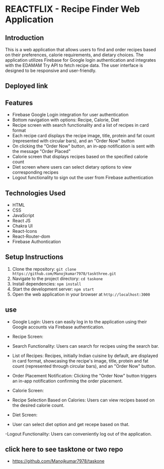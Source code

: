 # REACTFLIX - Recipe Finder Web Application


## Introduction
This is a web application that allows users to find and order recipes based on their preferences, calorie requirements, and dietary choices. The application utilizes Firebase for Google login authentication and integrates with the EDAMAM Try API to fetch recipe data. The user interface is designed to be responsive and user-friendly.



## Deployed link



## Features
- Firebase Google Login integration for user authentication
- Bottom navigation with options: Recipe, Calorie, Diet
- Recipe screen with search functionality and a list of recipes in card format
- Each recipe card displays the recipe image, title, protein and fat count (represented with circular bars), and an "Order Now" button
- On clicking the "Order Now" button, an in-app notification is sent with the message "Order Placed"
- Calorie screen that displays recipes based on the specified calorie count
- Diet screen where users can select dietary options to view corresponding recipes
- Logout functionality to sign out the user from Firebase authentication



## Technologies Used
- HTML
- CSS
- JavaScript
- React JS
- Chakra UI
- React-Icons
- React-Router-dom
- Firebase Authontication


## Setup Instructions

1. Clone the repository: `git clone https://github.com/Manojkumar7978/taskthree.git`
2. Navigate to the project directory: `cd taskone`
3. Install dependencies: `npm install`
5. Start the development server: `npm start`
6. Open the web application in your browser at `http://localhost:3000`



## use

- Google Login: Users can easily log in to the application using their Google accounts via Firebase authentication.


- Recipe Screen:

- Search Functionality: Users can search for recipes using the search bar.
- List of Recipes: Recipes, initially Indian cuisine by default, are displayed in card format, showcasing the recipe's image, title, protein and fat count (represented through circular bars), and an "Order Now" button.
- Order Placement Notification: Clicking the "Order Now" button triggers an in-app notification confirming the order placement.

- Calorie Screen:

- Recipe Selection Based on Calories: Users can view recipes based on the desired calorie count.

- Diet Screen:
- User can select diet option and get recepe based on that.

-Logout Functionality: Users can conveniently log out of the application.


## click here to  see tasktone or two repo

- https://github.com/Manojkumar7978/taskone





